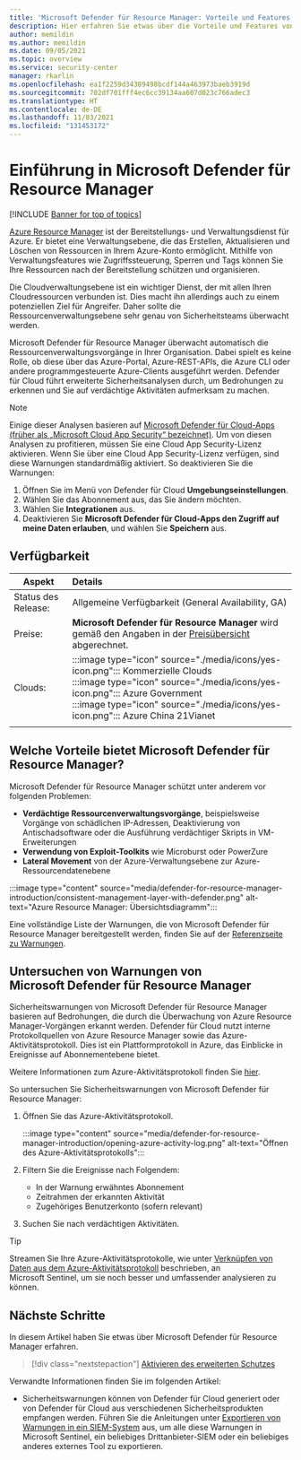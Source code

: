 ```yaml
---
title: 'Microsoft Defender für Resource Manager: Vorteile und Features'
description: Hier erfahren Sie etwas über die Vorteile und Features von Microsoft Defender für Resource Manager.
author: memildin
ms.author: memildin
ms.date: 09/05/2021
ms.topic: overview
ms.service: security-center
manager: rkarlin
ms.openlocfilehash: ea1f2259d34389498bcdf144a463973baeb3919d
ms.sourcegitcommit: 702df701fff4ec6cc39134aa607d023c766adec3
ms.translationtype: HT
ms.contentlocale: de-DE
ms.lasthandoff: 11/03/2021
ms.locfileid: "131453172"
---
```

# <a name="introduction-to-microsoft-defender-for-resource-manager"></a>Einführung in Microsoft Defender für Resource Manager

[!INCLUDE [Banner for top of topics](./includes/banner.md)]

[Azure Resource Manager](../azure-resource-manager/management/overview.md) ist der Bereitstellungs- und Verwaltungsdienst für Azure. Er bietet eine Verwaltungsebene, die das Erstellen, Aktualisieren und Löschen von Ressourcen in Ihrem Azure-Konto ermöglicht. Mithilfe von Verwaltungsfeatures wie Zugriffssteuerung, Sperren und Tags können Sie Ihre Ressourcen nach der Bereitstellung schützen und organisieren.

Die Cloudverwaltungsebene ist ein wichtiger Dienst, der mit allen Ihren Cloudressourcen verbunden ist. Dies macht ihn allerdings auch zu einem potenziellen Ziel für Angreifer. Daher sollte die Ressourcenverwaltungsebene sehr genau von Sicherheitsteams überwacht werden. 

Microsoft Defender für Resource Manager überwacht automatisch die Ressourcenverwaltungsvorgänge in Ihrer Organisation. Dabei spielt es keine Rolle, ob diese über das Azure-Portal, Azure-REST-APIs, die Azure CLI oder andere programmgesteuerte Azure-Clients ausgeführt werden. Defender für Cloud führt erweiterte Sicherheitsanalysen durch, um Bedrohungen zu erkennen und Sie auf verdächtige Aktivitäten aufmerksam zu machen.

>[!NOTE]
> Einige dieser Analysen basieren auf [Microsoft Defender für Cloud-Apps (früher als „Microsoft Cloud App Security“ bezeichnet)](/cloud-app-security/what-is-cloud-app-security). Um von diesen Analysen zu profitieren, müssen Sie eine Cloud App Security-Lizenz aktivieren. Wenn Sie über eine Cloud App Security-Lizenz verfügen, sind diese Warnungen standardmäßig aktiviert. So deaktivieren Sie die Warnungen:
>
> 1. Öffnen Sie im Menü von Defender für Cloud **Umgebungseinstellungen**.
> 1. Wählen Sie das Abonnement aus, das Sie ändern möchten.
> 1. Wählen Sie **Integrationen** aus.
> 1. Deaktivieren Sie **Microsoft Defender für Cloud-Apps den Zugriff auf meine Daten erlauben**, und wählen Sie **Speichern** aus.


## <a name="availability"></a>Verfügbarkeit

|Aspekt|Details|
|----|:----|
|Status des Release:|Allgemeine Verfügbarkeit (General Availability, GA)|
|Preise:|**Microsoft Defender für Resource Manager** wird gemäß den Angaben in der [Preisübersicht](https://azure.microsoft.com/pricing/details/security-center/) abgerechnet.|
|Clouds:|:::image type="icon" source="./media/icons/yes-icon.png"::: Kommerzielle Clouds<br>:::image type="icon" source="./media/icons/yes-icon.png"::: Azure Government<br>:::image type="icon" source="./media/icons/yes-icon.png"::: Azure China 21Vianet|
|||

## <a name="what-are-the-benefits-of-microsoft-defender-for-resource-manager"></a>Welche Vorteile bietet Microsoft Defender für Resource Manager?

Microsoft Defender für Resource Manager schützt unter anderem vor folgenden Problemen:

- **Verdächtige Ressourcenverwaltungsvorgänge**, beispielsweise Vorgänge von schädlichen IP-Adressen, Deaktivierung von Antischadsoftware oder die Ausführung verdächtiger Skripts in VM-Erweiterungen
- **Verwendung von Exploit-Toolkits** wie Microburst oder PowerZure
- **Lateral Movement** von der Azure-Verwaltungsebene zur Azure-Ressourcendatenebene

:::image type="content" source="media/defender-for-resource-manager-introduction/consistent-management-layer-with-defender.png" alt-text="Azure Resource Manager: Übersichtsdiagramm":::

Eine vollständige Liste der Warnungen, die von Microsoft Defender für Resource Manager bereitgestellt werden, finden Sie auf der [Referenzseite zu Warnungen](alerts-reference.md#alerts-resourcemanager).


 ## <a name="how-to-investigate-alerts-from-microsoft-defender-for-resource-manager"></a>Untersuchen von Warnungen von Microsoft Defender für Resource Manager

Sicherheitswarnungen von Microsoft Defender für Resource Manager basieren auf Bedrohungen, die durch die Überwachung von Azure Resource Manager-Vorgängen erkannt werden. Defender für Cloud nutzt interne Protokollquellen von Azure Resource Manager sowie das Azure-Aktivitätsprotokoll. Dies ist ein Plattformprotokoll in Azure, das Einblicke in Ereignisse auf Abonnementebene bietet.

Weitere Informationen zum Azure-Aktivitätsprotokoll finden Sie [hier](../azure-monitor/essentials/activity-log.md).

So untersuchen Sie Sicherheitswarnungen von Microsoft Defender für Resource Manager:

1. Öffnen Sie das Azure-Aktivitätsprotokoll.

    :::image type="content" source="media/defender-for-resource-manager-introduction/opening-azure-activity-log.png" alt-text="Öffnen des Azure-Aktivitätsprotokolls":::

1. Filtern Sie die Ereignisse nach Folgendem:
    - In der Warnung erwähntes Abonnement
    - Zeitrahmen der erkannten Aktivität
    - Zugehöriges Benutzerkonto (sofern relevant)

1. Suchen Sie nach verdächtigen Aktivitäten.

> [!TIP]
> Streamen Sie Ihre Azure-Aktivitätsprotokolle, wie unter [Verknüpfen von Daten aus dem Azure-Aktivitätsprotokoll](../sentinel/data-connectors-reference.md#azure-activity) beschrieben, an Microsoft Sentinel, um sie noch besser und umfassender analysieren zu können.



## <a name="next-steps"></a>Nächste Schritte

In diesem Artikel haben Sie etwas über Microsoft Defender für Resource Manager erfahren. 

> [!div class="nextstepaction"]
> [Aktivieren des erweiterten Schutzes](enable-enhanced-security.md)

Verwandte Informationen finden Sie im folgenden Artikel: 

- Sicherheitswarnungen können von Defender für Cloud generiert oder von Defender für Cloud aus verschiedenen Sicherheitsprodukten empfangen werden. Führen Sie die Anleitungen unter [Exportieren von Warnungen in ein SIEM-System](continuous-export.md) aus, um alle diese Warnungen in Microsoft Sentinel, ein beliebiges Drittanbieter-SIEM oder ein beliebiges anderes externes Tool zu exportieren.